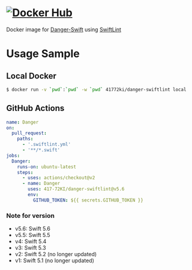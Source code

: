 # [![Docker Hub](https://dockeri.co/image/41772ki/danger-swiftlint)](https://hub.docker.com/r/41772ki/danger-swiftlint)

Docker image for [Danger-Swift](https://github.com/danger/swift) using [SwiftLint](https://github.com/realm/SwiftLint)

# Usage Sample

## Local Docker

```sh
$ docker run -v `pwd`:`pwd` -w `pwd` 41772ki/danger-swiftlint local
```

## GitHub Actions

```yml
name: Danger
on:
  pull_request:
    paths:
      - '.swiftlint.yml'
      - '**/*.swift'
jobs:
  Danger:
    runs-on: ubuntu-latest
    steps:
      - uses: actions/checkout@v2
      - name: Danger
        uses: 417-72KI/danger-swiftlint@v5.6
        env:
          GITHUB_TOKEN: ${{ secrets.GITHUB_TOKEN }}
```

### Note for version
- v5.6: Swift 5.6
- v5.5: Swift 5.5
- v4: Swift 5.4
- v3: Swift 5.3
- v2: Swift 5.2 (no longer updated)
- v1: Swift 5.1 (no longer updated)
